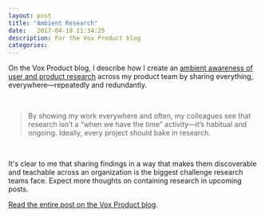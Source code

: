 ```yaml
---
layout: post
title: "Ambient Research"
date:   2017-04-19 11:34:25
description: For the Vox Product blog
categories:
---
```

On the Vox Product blog, I describe how I create an [ambient awareness of user and product research](https://product.voxmedia.com/2017/4/19/15309792/ambient-ux-research) across my product team by sharing everything, everywhere—repeatedly and redundantly.

<br />

>By showing my work everywhere and often, my colleagues see that research isn’t a “when we have the time” activity—it’s habitual and ongoing. Ideally, every project should bake in research.

<br />

It's clear to me that sharing findings in a way that makes them discoverable and teachable across an organization is the biggest challenge research teams face. Expect more thoughts on containing research in upcoming posts.

[Read the entire post on the Vox Product blog](https://product.voxmedia.com/2017/4/19/15309792/ambient-ux-research).
